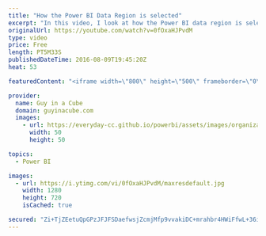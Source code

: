 ```yaml
---
title: "How the Power BI Data Region is selected"
excerpt: "In this video, I look at how the Power BI data region is selected. This is the what you see when you go to About Power BI and see \"Your data is stored in\". You should take care to make sure this is where the majority of users you are before anyone signs up for Office 365, Power BI or other Microsoft"
originalUrl: https://youtube.com/watch?v=0fOxaHJPvdM
type: video
price: Free
length: PT5M33S
publishedDateTime: 2016-08-09T19:45:20Z
heat: 53

featuredContent: "<iframe width=\"800\" height=\"500\" frameborder=\"0\" src=\"https://www.youtube.com/embed/0fOxaHJPvdM\" allow=\"accelerometer; autoplay; encrypted-media; gyroscope; picture-in-picture\" allowfullscreen></iframe>"

provider:
  name: Guy in a Cube
  domain: guyinacube.com
  images:
    - url: https://everyday-cc.github.io/powerbi/assets/images/organizations/guyinacube.com-50x50.jpg
      width: 50
      height: 50

topics:
  - Power BI

images:
  - url: https://i.ytimg.com/vi/0fOxaHJPvdM/maxresdefault.jpg
    width: 1280
    height: 720
    isCached: true

secured: "Zi+TjZEetuQpGPzJFJFSDaefwsjZcmjMfp9vvakiDC+mrahbr4HWiFfwL+36ic36qA42aUZudb/CsLk4aZLigqGtUpHhcDPnPetICQpOVEQGNDj+6mD8mjIg+wbQui0+W6bm2UshjglIwlLUGeoN5Z2VSj7/vIzmX3iDaOIuHGOsdEIDahDnoIjIsTVfJdXYuy72mII9tHc8Dleyzt134YwmOFQJb9KyJHeuTE0wYE/oNb1/hvK+PPVctx2XsrWTOh6Hn3GPSJIMMz/DQxA/7ynNVcvc7/hESEfOshWXRiGWxKdwHypr/yZm8wSTH1bwPIjv1J+GKVlIdSVnU+p8XMpQ6kMkdetdRM4ynx/8+JquPSecoj2zhXzLYkLbylWgQ5wglOQ+IX+r9AlvQ1z4/Kur1iyEDWgEcOlUV5ZVZms=;Kkox1I+7JsgT6fmudhfDEw=="
---
```


